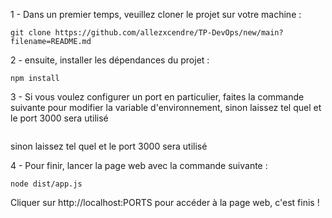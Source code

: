 1 - Dans un premier temps, veuillez cloner le projet sur votre machine :
```
git clone https://github.com/allezxcendre/TP-DevOps/new/main?filename=README.md
```
2 - ensuite, installer les dépendances du projet :
```
npm install 
```
3 - Si vous voulez configurer un port en particulier, faites la commande suivante pour modifier la variable d'environnement, sinon laissez tel quel et le port 3000 sera utilisé
```

```
sinon laissez tel quel et le port 3000 sera utilisé 

4 - Pour finir, lancer la page web avec la commande suivante : 
```
node dist/app.js
```
Cliquer sur http://localhost:PORTS pour accéder à la page web, c'est finis !
